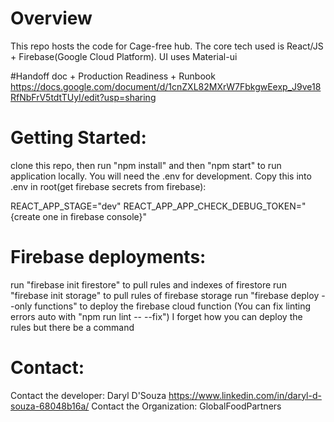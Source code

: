 # Overview
This repo hosts the code for Cage-free hub. The core tech used is React/JS + Firebase(Google Cloud Platform). UI uses Material-ui 

#Handoff doc + Production Readiness + Runbook
https://docs.google.com/document/d/1cnZXL82MXrW7FbkgwEexp_J9ve18RfNbFrV5tdtTUyI/edit?usp=sharing

# Getting Started:
clone this repo, then run "npm install" and then "npm start" to run application locally.
You will need the .env for development. Copy this into .env in root(get firebase secrets from firebase):

REACT_APP_STAGE="dev"
REACT_APP_APP_CHECK_DEBUG_TOKEN="{create one in firebase console}"

# Firebase deployments:
run "firebase init firestore" to pull rules and indexes of firestore
run "firebase init storage" to pull rules of firebase storage
run "firebase deploy --only functions" to deploy the firebase cloud function
(You can fix linting errors auto with "npm run lint -- --fix")
I forget how you can deploy the rules but there be a command

# Contact:
Contact the developer: Daryl D'Souza https://www.linkedin.com/in/daryl-d-souza-68048b16a/ 
Contact the Organization: GlobalFoodPartners